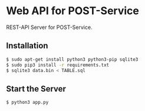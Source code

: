 # Web API for POST-Service

REST-API Server for POST-Service. 

## Installation

```bash
$ sudo apt-get install python3 python3-pip sqlite3
$ sudo pip3 install -r requirements.txt
$ sqlite3 data.bin < TABLE.sql
```

## Start the Server

```bash
$ python3 app.py
```
